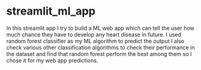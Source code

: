 # streamlit_ml_app
In this streamlit app I try to build a ML web app which can tell the user how much chance they have to develop any heart disease in future. I used random forest classifier as my ML algorithm to predict the output I also check various other classification algorithms to check their performance in the dataset and find that random forest perform the best among them so I chose it for my web app predictions.

